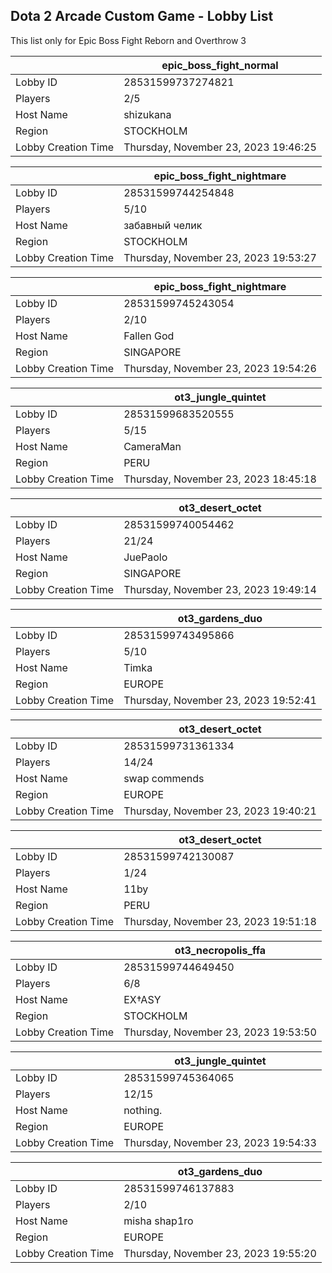 ## Dota 2 Arcade Custom Game - Lobby List

This list only for Epic Boss Fight Reborn and Overthrow 3

|  | epic_boss_fight_normal |
| ------ | ------ |
| Lobby ID | 28531599737274821 |
| Players | 2/5 |
| Host Name | shizukana |
| Region | STOCKHOLM |
| Lobby Creation Time | Thursday, November 23, 2023 19:46:25 |


|  | epic_boss_fight_nightmare |
| ------ | ------ |
| Lobby ID | 28531599744254848 |
| Players | 5/10 |
| Host Name | забавный челик |
| Region | STOCKHOLM |
| Lobby Creation Time | Thursday, November 23, 2023 19:53:27 |


|  | epic_boss_fight_nightmare |
| ------ | ------ |
| Lobby ID | 28531599745243054 |
| Players | 2/10 |
| Host Name | Fallen God |
| Region | SINGAPORE |
| Lobby Creation Time | Thursday, November 23, 2023 19:54:26 |


|  | ot3_jungle_quintet |
| ------ | ------ |
| Lobby ID | 28531599683520555 |
| Players | 5/15 |
| Host Name | CameraMan |
| Region | PERU |
| Lobby Creation Time | Thursday, November 23, 2023 18:45:18 |


|  | ot3_desert_octet |
| ------ | ------ |
| Lobby ID | 28531599740054462 |
| Players | 21/24 |
| Host Name | JuePaolo |
| Region | SINGAPORE |
| Lobby Creation Time | Thursday, November 23, 2023 19:49:14 |


|  | ot3_gardens_duo |
| ------ | ------ |
| Lobby ID | 28531599743495866 |
| Players | 5/10 |
| Host Name | Timka |
| Region | EUROPE |
| Lobby Creation Time | Thursday, November 23, 2023 19:52:41 |


|  | ot3_desert_octet |
| ------ | ------ |
| Lobby ID | 28531599731361334 |
| Players | 14/24 |
| Host Name | swap commends |
| Region | EUROPE |
| Lobby Creation Time | Thursday, November 23, 2023 19:40:21 |


|  | ot3_desert_octet |
| ------ | ------ |
| Lobby ID | 28531599742130087 |
| Players | 1/24 |
| Host Name | 11by |
| Region | PERU |
| Lobby Creation Time | Thursday, November 23, 2023 19:51:18 |


|  | ot3_necropolis_ffa |
| ------ | ------ |
| Lobby ID | 28531599744649450 |
| Players | 6/8 |
| Host Name | EX†ASY |
| Region | STOCKHOLM |
| Lobby Creation Time | Thursday, November 23, 2023 19:53:50 |


|  | ot3_jungle_quintet |
| ------ | ------ |
| Lobby ID | 28531599745364065 |
| Players | 12/15 |
| Host Name | nothing. |
| Region | EUROPE |
| Lobby Creation Time | Thursday, November 23, 2023 19:54:33 |


|  | ot3_gardens_duo |
| ------ | ------ |
| Lobby ID | 28531599746137883 |
| Players | 2/10 |
| Host Name | misha shap1ro |
| Region | EUROPE |
| Lobby Creation Time | Thursday, November 23, 2023 19:55:20 |


